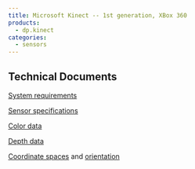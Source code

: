 ```yaml
---
title: Microsoft Kinect -- 1st generation, XBox 360
products:
  - dp.kinect
categories:
  - sensors
---
```


## Technical Documents

[System requirements](https://learn.microsoft.com/en-us/previous-versions/windows/kinect-1.8/hh855359(v=ieb.10))

[Sensor specifications](https://learn.microsoft.com/en-us/previous-versions/windows/kinect-1.8/jj131033(v=ieb.10))

[Color data](https://learn.microsoft.com/en-us/previous-versions/windows/kinect-1.8/jj131027(v=ieb.10))

[Depth data](https://learn.microsoft.com/en-us/previous-versions/windows/kinect-1.8/jj131028(v=ieb.10))

[Coordinate spaces](https://learn.microsoft.com/en-us/previous-versions/windows/kinect-1.8/hh973078(v=ieb.10)) and [orientation](https://learn.microsoft.com/en-us/previous-versions/windows/kinect-1.8/hh973073(v=ieb.10))
